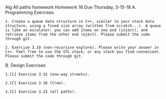 Alg All paths homework
Homework 16   Due Thursday, 3-15-18
A. Programming Exercises

    1. Create a queue data structure in C++, similar to your stack data structure, using a fixed size array (written from scratch...). A queue is like an escalator: you can add items on one end (inject), and retrieve items from the other end (eject). Please submit the code through git.

    2. Exercise 3.10 (non-recursive explore). Please write your answer in C++. Feel free to use the STL stack, or any stack you find convenient. Please submit the code through git.

B. Design Exercises

    1.[C] Exercise 3.15 (one-way streets).

    2.[C] Exercise 3.18 (tree).

    3.[C] Exercise 3.23 (all paths).